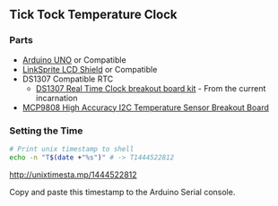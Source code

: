 ## Tick Tock Temperature Clock

### Parts

 - [Arduino UNO](https://www.arduino.cc/en/Main/ArduinoBoardUno) or Compatible
 - [LinkSprite LCD Shield](https://www.sparkfun.com/products/13293) or Compatible
 - DS1307 Compatible RTC
     - [DS1307 Real Time Clock breakout board kit](https://www.adafruit.com/product/264) - From the current incarnation
 - [MCP9808 High Accuracy I2C Temperature Sensor Breakout Board](https://www.adafruit.com/products/1782)

### Setting the Time

```bash
# Print unix timestamp to shell
echo -n "T$(date +"%s")" # -> T1444522812
```
http://unixtimesta.mp/1444522812

Copy and paste this timestamp to the Arduino Serial console.